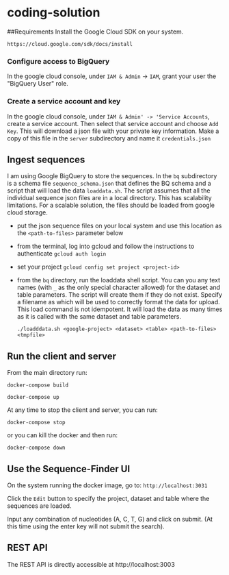 # coding-solution

##Requirements
Install the Google Cloud SDK on your system.

	https://cloud.google.com/sdk/docs/install

### Configure access to BigQuery

In the google cloud console, under `IAM & Admin` -> `IAM`, grant your user the "BigQuery User" role.

### Create a service account and key

In the google cloud console, under `IAM & Admin' -> 'Service Accounts`, create a service account. Then select that service account and choose `Add Key`. This will download a json file with your private key information. Make a copy of this file in the `server` subdirectory and  name it `credentials.json` 

## Ingest sequences

I am using Google BigQuery to store the sequences. In the `bq` subdirectory is a schema file `sequence_schema.json` that defines the BQ schema and a script that will load the data `loaddata.sh`.
The script assumes that all the individual sequence json files are in a local directory. This has scalability limitations. For a scalable solution, the files should be loaded from google cloud storage. 

- put the json sequence files on your local system and use this location as the `<path-to-files>` parameter below
- from the terminal, log into gcloud and follow the instructions to authenticate
`gcloud auth login`
- set your project `gcloud config set project <project-id>`
- from the `bq` directory, run the loaddata shell script. You can you any text names (with `_` as the only special character allowed) for the dataset and table parameters. The script will create them if they do not exist. Specify a filename as <tmpfile> which will be used to correctly format the data for upload. This load command is not idempotent. It will load the data as many times as it is called with the same dataset and table parameters. 

	`./loadddata.sh <google-project> <dataset> <table> <path-to-files> <tmpfile>`

## Run the client and server
<!--You need to have the google client cli installed before building the running the docker images. Run

`gcloud auth application-default login`
-->
From the main directory run:

`docker-compose build`

`docker-compose up`

At any time to stop the client and server, you can run:

`docker-compose stop`

or you can kill the docker and then run:

`docker-compose down`

## Use the Sequence-Finder UI

On the system running the docker image, go to:
`http://localhost:3031`

Click the `Edit` button to specify the project, dataset and table where the sequences are loaded.

Input any combination of nucleotides (A, C, T, G) and click on submit. (At this time using the enter key will not submit the search).

## REST API
The REST API is directly accessible at http://localhost:3003

